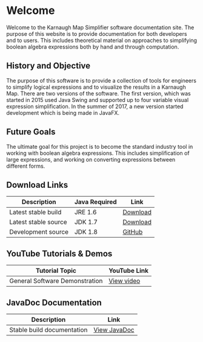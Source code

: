 # Welcome

Welcome to the Karnaugh Map Simplifier software documentation site. The purpose of this website is to provide documentation for both developers and to users. This includes theoretical material on approaches to simplifying boolean algebra expressions both by hand and through computation.

## History and Objective 
The purpose of this software is to provide a collection of tools for engineers to simplify logical expressions and to visualize the results in a Karnaugh Map. There are two versions of the software. The first version, which was started in 2015 used Java Swing and supported up to four variable visual expression simplification. In the summer of 2017, a new version started development which is being made in JavaFX. 

## Future Goals
The ultimate goal for this project is to become the standard industry tool in working with boolean algebra expressions. This includes simplification of large expressions, and working on converting expressions between different forms.

## Download Links
|Description   | Java Required  |  Link |
|---|---|---|
|Latest stable build   | JRE 1.6   | [Download](http://www.mediafire.com/file/d3dd4utcqifuc4x/Karnaugh-v1.0.0.jar) | 
|Latest stable source  | JDK 1.7   | [Download](https://github.com/MathBunny/karnaugh-map-simplifier/archive/v1.0.zip)  | 
|Development source   | JDK 1.8  | [GitHub](github.com/MathBunny/karnaugh-map-simplifier)  | 

## YouTube Tutorials & Demos
|Tutorial Topic   | YouTube Link |
|---|---|
|General Software Demonstration   | [View video](https://www.youtube.com/watch?v=X0nBVJF_jio)|

## JavaDoc Documentation
|Description| Link|
|--|--|
|Stable build documentation | [View JavaDoc](http://www.horatiulazu.ca/software/projects/karnaugh/site/JavaDoc/)|